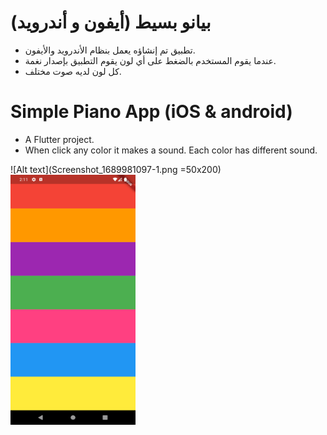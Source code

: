 # بيانو بسيط (أيفون و أندرويد)

- تطبيق تم إنشاؤه يعمل بنظام الأندرويد والأيفون.
- عندما يقوم المستخدم بالضغط على أي لون يقوم التطبيق بإصدار نغمة.
- كل لون لديه صوت مختلف.

# Simple Piano App (iOS & android)

- A Flutter project.
- When click any color it makes a sound. Each color has different sound.

![Alt text](Screenshot_1689981097-1.png =50x200)
<img src="Screenshot_1689981097-1.png" width="200" height="400">
